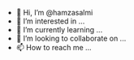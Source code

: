- 👋 Hi, I’m @hamzasalmi
- 👀 I’m interested in ...
- 🌱 I’m currently learning ...
- 💞️ I’m looking to collaborate on ...
- 📫 How to reach me ...

<!---
hamzasalmi/hamzasalmi is a ✨ special ✨ repository because its `README.md` (this file) appears on your GitHub profile.
You can click the Preview link to take a look at your changes.
--->
